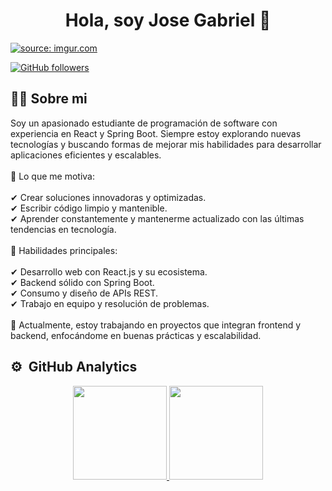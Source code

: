 <div align="center">
<h1 align="center">Hola, soy Jose Gabriel 🫡</h1>
</div>
<a href="https://imgur.com/7L2V21k"><img src="https://i.imgur.com/7L2V21k.png" title="source: imgur.com" /></a>

[![GitHub followers](https://img.shields.io/github/followers/jgabrielrm?style=social)](https://github.com/JGabrielRM)


## 🙋‍♂️ Sobre mi 

Soy un apasionado estudiante de programación de software con experiencia en React y Spring Boot. Siempre estoy explorando nuevas tecnologías y buscando formas de mejorar mis habilidades para desarrollar aplicaciones eficientes y escalables.
<br>
<br>
🚀 Lo que me motiva:
<br>
<br>
✔ Crear soluciones innovadoras y optimizadas.
<br>
✔ Escribir código limpio y mantenible.
<br>
✔ Aprender constantemente y mantenerme actualizado con las últimas tendencias en tecnología.
<br>
<br>
🔧 Habilidades principales:
<br>
<br>
✔ Desarrollo web con React.js y su ecosistema.
<br>
✔ Backend sólido con Spring Boot.
<br>
✔ Consumo y diseño de APIs REST.
<br>
✔ Trabajo en equipo y resolución de problemas.
<br>
<br>
📌 Actualmente, estoy trabajando en proyectos que integran frontend y backend, enfocándome en buenas prácticas y escalabilidad.                                                                                   
## ⚙️ &nbsp;GitHub Analytics

<p align="center">
<a href="https://github.com/JGabrielRM">
  <img height="150em" src="https://github-readme-stats-eight-theta.vercel.app/api?username=JGabrielRM&show_icons=true&theme=algolia&include_all_commits=true&count_private=true"/>
  <img height="150em" src="https://github-readme-stats-eight-theta.vercel.app/api/top-langs/?username=JGabrielRM&layout=compact&langs_count=8&theme=algolia"/>
</a>
</p>
